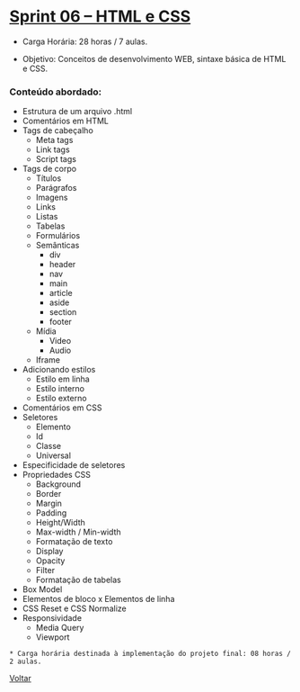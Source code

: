 # [Sprint 06 – HTML e CSS](readme.md)
* Carga Horária: 28 horas / 7 aulas. 

* Objetivo: Conceitos de desenvolvimento WEB, sintaxe básica de HTML e CSS. 

### Conteúdo abordado: 
* Estrutura de um arquivo .html 
* Comentários em HTML 
* Tags de cabeçalho 
    * Meta tags 
    * Link tags 
    * Script tags 
* Tags de corpo 
    * Títulos 
    * Parágrafos 
    * Imagens 
    * Links 
    * Listas 
    * Tabelas 
    * Formulários 
    * Semânticas 
        * div 
        * header 
        * nav 
        * main 
        * article 
        * aside 
        * section 
        * footer 
    * Mídia 
        * Video 
        * Audio 
    * Iframe  
* Adicionando estilos 
    * Estilo em linha 
    * Estilo interno 
    * Estilo externo 
* Comentários em CSS 
* Seletores 
    * Elemento 
    * Id 
    * Classe 
    * Universal 
* Especificidade de seletores 
* Propriedades CSS 
    * Background 
    * Border 
    * Margin 
    * Padding 
    * Height/Width 
    * Max-width / Min-width 
    * Formatação de texto 
    * Display 
    * Opacity 
    * Filter 
    * Formatação de tabelas 
* Box Model 
* Elementos de bloco x Elementos de linha 
* CSS Reset e CSS Normalize 
* Responsividade 
    * Media Query 
    * Viewport 
```
* Carga horária destinada à implementação do projeto final: 08 horas / 2 aulas. 
```

[Voltar](../README.md)